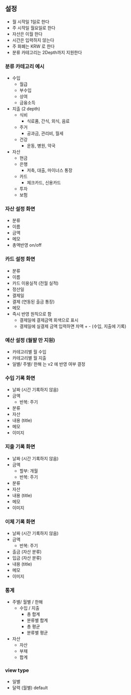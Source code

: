 ## 설정
- 월 시작일 1일로 한다
- 주 시작일 월요일로 한다
- 자산은 이월 한다
- 시간은 입력하지 않는다
- 주 화폐는 KRW 로 한다
- 분류 카테고리는 2Depth까지 지원한다

### 분류 카테고리 예시
- 수입
    - 월급
    - 부수입
    - 상여
    - 금융소득   
- 지출 (2 depth)
    - 식비
        - 식료품, 간식, 외식, 음료
    - 주거
        - 공과금, 관리비, 월세
    - 건강
        - 운동, 병원, 약국
- 자산
    - 현금
    - 은행
        - 저축, 대출, 마이너스 통장
    - 카드
        - 체크카드, 신용카드
    - 투자
    - 보험

### 자산 설정 화면
- 분류
- 이름
- 금액
- 메모
- 총액반영 on/off

### 카드 설정 화면
- 분류
- 이름
- 카드 이용실적 (전월 실적)
- 정산일
- 결제일
- 결제 (연동된 출금 통장)
- 메모
- 즉시 반영 원칙으로 함
    - 결제일에 결제금액 회색으로 표시 
    - 결제일에 실결제 금액 입력하면 차액 + - (수입, 지출에 기록)

### 예산 설정 (월뱔 만 지원)
- 카테고리별 월 수입
- 카테고리별 월 지출
- 일별/ 주별/ 한해 는 v2 에 반영 여부 결정

### 수입 기록 화면
- 날짜 (시간 기록하지 않음)
- 금액
    - 반복: 주기
- 분류
- 자산
- 내용 (title)
- 메모
- 이미지

### 지출 기록 화면
- 날짜 (시간 기록하지 않음)
- 금액
    - 할부: 개월
    - 반복: 주기
- 분류
- 자산
- 내용 (title)
- 메모
- 이미지

### 이체 기록 화면
- 날짜 (시간 기록하지 않음)
- 금액
    - 반복: 주기
- 출금 (자산 분류)
- 입금 (자산 분류)
- 내용 (title)
- 메모
- 이미지

### 통계 
- 주별/ 월별 / 한해
    - 수입 / 지출
        - 총 합계
        - 분류별 합계
        - 총 평균
        - 분류별 평균
- 자산
    - 자산
    - 부채
    - 합계

### view type
- 일별
- 달력 (월별) default